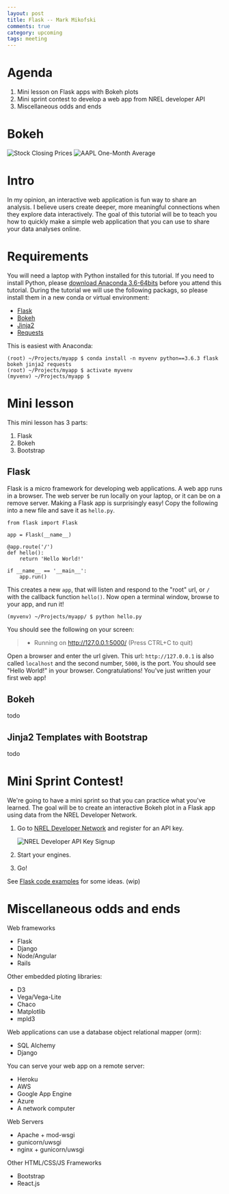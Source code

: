 ```yaml
---
layout: post
title: Flask -- Mark Mikofski
comments: true
category: upcoming
tags: meeting
---
```


# Agenda
1. Mini lesson on Flask apps with Bokeh plots
2. Mini sprint contest to develop a web app from NREL developer API
3. Miscellaneous odds and ends

# Bokeh
![Stock Closing Prices](../images/flask_2018-03-21/bokeh_plot-1.png)
![AAPL One-Month Average](../images/flask_2018-03-21/bokeh_plot-2.png)

# Intro
In my opinion, an interactive web application is fun way to share an analysis. I believe users create deeper, more
meaningful connections when they explore data interactively. The goal of this tutorial will be to teach you how to
quickly make a simple web application that you can use to share your data analyses online.

# Requirements
You will need a laptop with Python installed for this tutorial. If you need to install Python, please
[download Anaconda 3.6-64bits](https://www.anaconda.com/download/) before you attend this tutorial. During the tutorial
we will use the following packags, so please install them in a new conda or virtual environment:
* [Flask](http://flask.pocoo.org/)
* [Bokeh](https://bokeh.pydata.org/)
* [Jinja2](http://jinja.pocoo.org/)
* [Requests](http://docs.python-requests.org/)

This is easiest with Anaconda:

    (root) ~/Projects/myapp $ conda install -n myvenv python==3.6.3 flask bokeh jinja2 requests
    (root) ~/Projects/myapp $ activate myvenv
    (myvenv) ~/Projects/myapp $

# Mini lesson
This mini lesson has 3 parts:
1. Flask
2. Bokeh
3. Bootstrap

## Flask
Flask is a micro framework for developing web applications. A web app runs in a browser. The web server be run locally on your
laptop, or it can be on a remove server. Making a Flask app is surprisingly easy! Copy the following into a new file and save it as `hello.py`.

    from flask import Flask

    app = Flask(__name__)

    @app.route('/')
    def hello():
        return 'Hello World!'

    if __name__ == '__main__':
        app.run()

This creates a new `app`, that will listen and respond to the "root" url, or `/` with the callback function `hello()`.
Now open a terminal window, browse to your app, and run it!

    (myvenv) ~/Projects/myapp/ $ python hello.py

You should see the following on your screen:

> * Running on http://127.0.0.1:5000/ (Press CTRL+C to quit)

Open a browser and enter the url given. This url: `http://127.0.0.1` is also called `localhost` and the second number,
`5000`, is the port. You should see "Hello World!" in your browser. Congratulations! You've just written your first web
app!

## Bokeh
todo

## Jinja2 Templates with Bootstrap
todo

# Mini Sprint Contest!
We're going to have a mini sprint so that you can practice what you've learned. The goal will be to create an interactive
Bokeh plot in a Flask app using data from the NREL Developer Network.

1. Go to [NREL Developer Network](https://developer.nrel.gov/) and register for an API key.  

    ![NREL Developer API Key Signup](../images/flask_2018-03-21/nrel_developer_api_key_signup.png)

2. Start your engines.

3. Go!

See [Flask code examples](../../code_examples/flask/) for some ideas. (wip)

# Miscellaneous odds and ends
Web frameworks
* Flask
* Django
* Node/Angular
* Rails

Other embedded ploting libraries:
* D3
* Vega/Vega-Lite
* Chaco
* Matplotlib
* mpld3

Web applications can use a database object relational mapper (orm):
* SQL Alchemy
* Django

You can serve your web app on a remote server:
* Heroku
* AWS
* Google App Engine
* Azure
* A network computer

Web Servers
* Apache + mod-wsgi
* gunicorn/uwsgi
* nginx + gunicorn/uwsgi

Other HTML/CSS/JS Frameworks
* Bootstrap
* React.js
